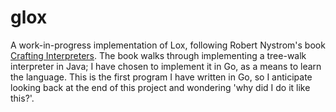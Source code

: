 # glox

A work-in-progress implementation of Lox, following Robert Nystrom's book [Crafting Interpreters](https://craftinginterpreters.com/). The book walks through implementing a tree-walk interpreter in Java; I have chosen to implement it in Go, as a means to learn the language. This is the first program I have written in Go, so I anticipate looking back at the end of this project and wondering 'why did I do it like this?'.
